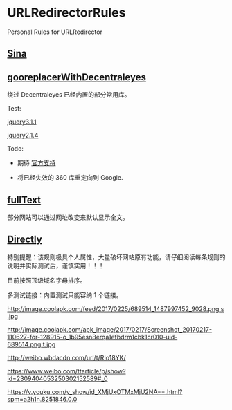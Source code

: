 # URLRedirectorRules
Personal Rules for URLRedirector

## [Sina](https://github.com/ivysrono/URLRedirectorRules/raw/master/Sina.json)

## [gooreplacerWithDecentraleyes](https://raw.githubusercontent.com/ivysrono/URLRedirectorRules/master/gooreplacerWithDecentraleyes.json)

绕过 Decentraleyes 已经内置的部分常用库。

Test:

[jquery3.1.1](https://ajax.googleapis.com/ajax/libs/jquery/3.1.1/jquery.min.js)

[jquery2.1.4](https://ajax.googleapis.com/ajax/libs/jquery/2.1.4/jquery.min.js)

Todo:

- 期待 [官方支持](https://github.com/fengyc/URLRedirector/issues/10)

- 将已经失效的 360 库重定向到 Google.

## [fullText](https://raw.githubusercontent.com/ivysrono/URLRedirectorRules/master/fullText.json)

部分网站可以通过网址改变来默认显示全文。

## [Directly](https://raw.githubusercontent.com/ivysrono/URLRedirectorRules/master/Directly.json)

特别提醒：该规则极具个人属性，大量破坏网站原有功能，请仔细阅读每条规则的说明并实际测试后，谨慎实用！！！

目前按照顶级域名字母排序。

多测试链接：内置测试只能容纳 1 个链接。

http://image.coolapk.com/feed/2017/0225/689514_1487997452_9028.png.s.jpg

http://image.coolapk.com/apk_image/2017/0217/Screenshot_20170217-110627-for-128915-o_1b95esn8erqa1efbdrm1cbk1cr010-uid-689514.png.t.jpg

http://weibo.wbdacdn.com/url/t/RIo18YK/

https://www.weibo.com/ttarticle/p/show?id=2309404053250302152589#_0

https://v.youku.com/v_show/id_XMjUxOTMxMjU2NA==.html?spm=a2h1n.8251846.0.0
